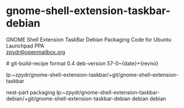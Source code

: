 gnome-shell-extension-taskbar-debian
====================================

GNOME Shell Extension TaskBar Debian Packaging Code for Ubuntu Launchpad PPA      
zpydr@openmailbox.org
     
     
     
<p># git-build-recipe format 0.4 deb-version 57-0~{date}+{revno}</p>     
<p> lp:~zpydr/gnome-shell-extension-taskbar/+git/gnome-shell-extension-taskbar</p>      
<p> nest-part packaging lp:~zpydr/gnome-shell-extension-taskbar-debian/+git/gnome-shell-extension-taskbar-debian debian debian</p>     
